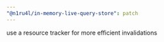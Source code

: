 ```yaml
---
"@n1ru4l/in-memory-live-query-store": patch
---
```


use a resource tracker for more efficient invalidations
